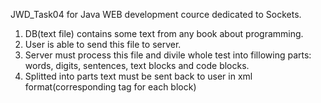 JWD_Task04 for Java WEB development cource dedicated to Sockets.
1) DB(text file) contains some text from any book about programming.
2) User is able to send this file to server.
3) Server must process this file and divile whole test into fillowing parts: words, digits, sentences, text blocks and code blocks.
4) Splitted into parts text must be sent back to user in xml format(corresponding tag for each block)
